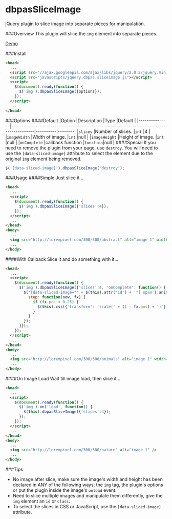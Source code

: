 dbpasSliceImage
===============

jQuery plugin to slice image into separate pieces for manipulation.

###Overview
This plugin will slice the `img` element into separate pieces.

[Demo](http://dbpas.github.io/dbpasSliceImage/)

###Install
```html
<head>
  ...
  <script src="//ajax.googleapis.com/ajax/libs/jquery/2.0.2/jquery.min.js"></script>
  <script src="javascripts/jquery.dbpas.sliceimage.js"></script>
  <script>
    $(document).ready(function() {
      $('img').dbpasSliceImage({options});
    });
  </script>
  ...
</head>
```

###Options
####Default
|Option         |Description                                                                              |Type      |Default |
|---------------|-----------------------------------------------------------------------------------------|----------|--------|
|`slices`       |Number of slices.                                                                        |`int`     |4         |
|`imageWidth`   |Width of image.                                                                          |`int`     |null    |
|`imageHeight`  |Height of image.                                                                         |`int`     |null    |
|`onComplete`   |callback function                                                                        |`function`|null    |
####Special
If you need to remove the plugin from your page, use `destroy`. You will need to use the `[data-sliced-image]` attribute to select the element due to the original `img` element being removed.
```javascript
$('[data-sliced-image]').dbpasSliceImage('destroy');
```

###Usage
####Simple
Just slice it...
```html
<head>
  ...
  <script>
    $(document).ready(function() {
      $('img').dbpasSliceImage({'slices':4});
    });
  </script>
  ...
</head>
<body>
  ...
  <img src="http://lorempixel.com/300/300/abstract" alt="image 1" width="300" height="300" />
  ...
</body>
```
####With Callback
Slice it and do something with it...
```html
<head>
  ...
  <script>
    $(document).ready(function() {
      $('img').dbpasSliceImage({'slices':4, 'onComplete': function() {
        $('[data-sliced-image="' + $(this).attr('id') + '"] span').animate({'custom': 5}, {duration: 1000, easing: 'linear',
          step: function(now, fx) {
            if (fx.pos < 0.25) {
              $(this).css({'transform': 'scale(' + (1 - fx.pos) + ')'});
            }
          }
        });
      }});
    });
  </script>
  ...
</head>
<body>
  ...
  <img src="http://lorempixel.com/300/300/animals" alt="image 1" width="300" height="300" />
  ...
</body>
```
####On Image Load
Wait till image load, then slice it...
```html
<head>
  ...
  <script>
    $(document).ready(function() {
      $('img').on('load', function() {
        $(this).dbpasSliceImage({'slices':4});
      });
    });
  </script>
  ...
</head>
<body>
  ...
  <img src="http://lorempixel.com/300/300/nature" alt="image 1" />
  ...
</body>
```
###Tips
- No image after slice, make sure the image's width and height has been declared in ANY of the following ways; the `img` tag, the plugin's options or put the plugin inside the image's `onload` event.
- Need to slice multiple images and manipulate them differently, give the `img` element an `id` or `class`.
- To select the slices in CSS or JavaScript, use the `[data-sliced-image]` attribute.
